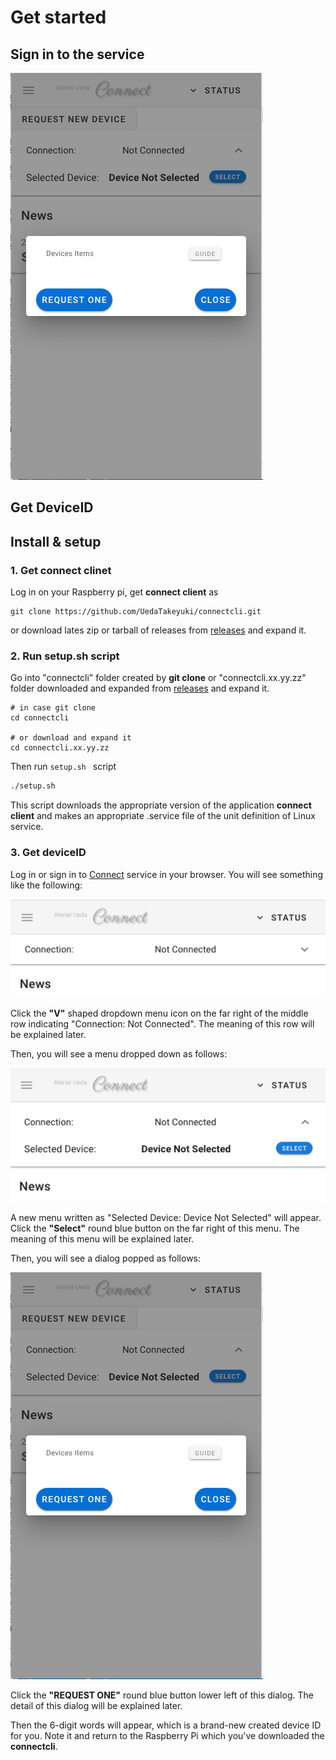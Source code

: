 # Get started

## Sign in to the service
![](./ss.2022-08-10.13.56.36.png)
## Get DeviceID
## Install & setup

### 1. Get connect clinet
Log in on your Raspberry pi, get **connect client** as 

```bash:
git clone https://github.com/UedaTakeyuki/connectcli.git
```

or download lates zip or tarball of releases from [releases](https://github.com/UedaTakeyuki/connectcli/releases/) and expand it.

### 2. Run setup.sh script
Go into "connectcli" folder created by **git clone** or "connectcli.xx.yy.zz" folder downloaded and expanded from [releases](https://github.com/UedaTakeyuki/connectcli/releases/) and expand it.

```bash:
# in case git clone
cd connectcli

# or download and expand it
cd connectcli.xx.yy.zz
```

Then run ``setup.sh `` script

```bash
./setup.sh
```

This script downloads the appropriate version of the application **connect client** and makes an appropriate .service file of the unit definition of Linux service. 

### 3. Get deviceID

Log in or sign in to [Connect](https://connect.uedasoft.com/) service in your browser. You will see something like the following:

![](./ss.2022-10-31.20.46.50.png)

Click the **"V"** shaped dropdown menu icon on the far right of the middle row indicating "Connection: Not Connected". The meaning of this row will be explained later.

Then, you will see a menu dropped down as follows:

![](./ss.2022-10-31.20.47.06.png)

A new menu written as "Selected Device: Device Not Selected" will appear. 
Click the **"Select"** round blue button on the far right of this menu. 
The meaning of this menu will be explained later.

Then, you will see a dialog popped as follows:

![](./ss.2022-08-10.13.56.36.png)

Click the **"REQUEST ONE"** round blue button lower left of this dialog. The detail of this dialog will be explained later.

Then the 6-digit words will appear, which is a brand-new created device ID for you. Note it and return to the Raspberry Pi which you've downloaded the **connectcli**. 

